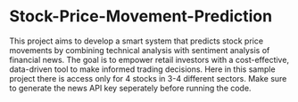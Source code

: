 # Stock-Price-Movement-Prediction
This project aims to develop a smart system that predicts stock price movements by combining technical analysis with sentiment analysis of financial news. The goal is to empower retail investors with a cost-effective, data-driven tool to make informed trading decisions. Here in this sample project there is access only for 4 stocks in 3-4 different sectors. Make sure to generate the news API key seperately before running the code.
